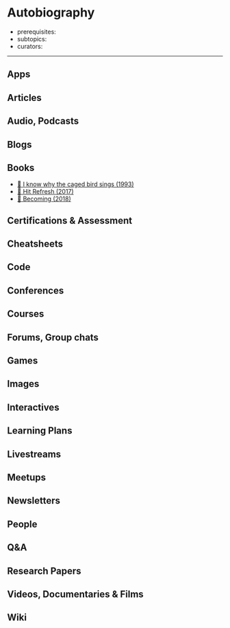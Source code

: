 # Autobiography

- prerequisites:
- subtopics:
- curators:

------

## Apps


## Articles

## Audio, Podcasts

## Blogs

## Books
- [📕 I know why the caged bird sings (1993)](https://www.goodreads.com/book/show/13214.I_Know_Why_the_Caged_Bird_Sings)
- [📕 Hit Refresh (2017)](https://www.goodreads.com/book/show/30835567-hit-refresh)
- [📕 Becoming (2018)](https://www.goodreads.com/book/show/38746485-becoming)

## Certifications & Assessment

## Cheatsheets

## Code

## Conferences

## Courses

## Forums, Group chats

## Games

## Images

## Interactives

## Learning Plans

## Livestreams

## Meetups

## Newsletters

## People

## Q&A

## Research Papers

## Videos, Documentaries & Films

## Wiki
